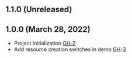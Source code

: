 ## 1.1.0 (Unreleased)

## 1.0.0 (March 28, 2022)
- Project Initialization [GH-2](https://github.com/terraform-alicloud-modules/terraform-alicloud-vbr/pull/2)
- Add resource creation switches in demo [GH-3](https://github.com/terraform-alicloud-modules/terraform-alicloud-vbr/pull/3)